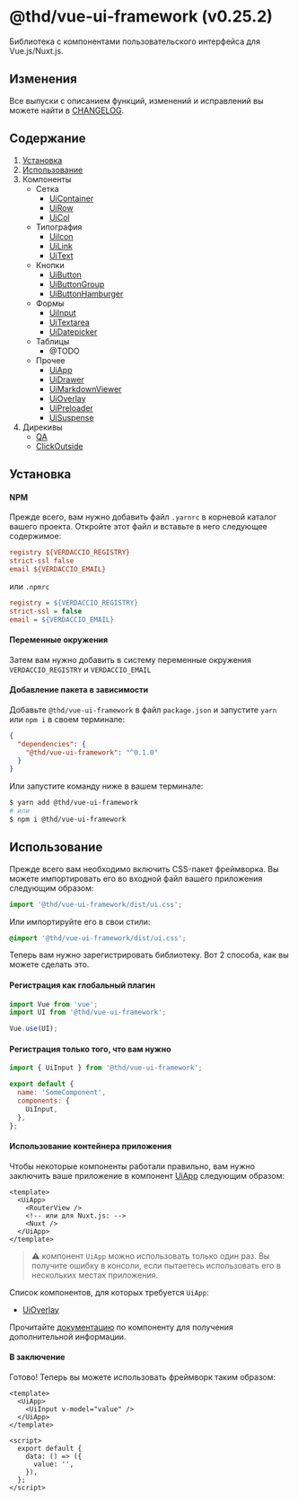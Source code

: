 # @thd/vue-ui-framework (v0.25.2)

Библиотека с компонентами пользовательского интерфейса для Vue.js/Nuxt.js.

## Изменения

Все выпуски с описанием функций, изменений и исправлений вы можете найти в [CHANGELOG](./CHANGELOG.md).

## Содержание

1. [Установка](#installation)
2. [Использование](#usage)
3. Компоненты
   * Сетка
     * [UiContainer](./src/components/UiContainer/README.md)
     * [UiRow](./src/components/UiRow/README.md)
     * [UiCol](./src/components/UiCol/README.md)
   * Типография
     * [UiIcon](./src/components/UiIcon/README.md)
     * [UiLink](./src/components/UiLink/README.md)
     * [UiText](./src/components/UiText/README.md)
   * Кнопки
     * [UiButton](./src/components/UiButton/README.md)
     * [UiButtonGroup](./src/components/UiButtonGroup/README.md)
     * [UiButtonHamburger](./src/components/UiButtonHamburger/README.md)
   * Формы
     * [UiInput](./src/components/UiInput/README.md)
     * [UiTextarea](./src/components/UiTextarea/README.md)
     * [UiDatepicker](./src/components/UiDatepicker/README.md)
   * Таблицы
     * @TODO
   * Прочее
     * [UiApp](./src/components/UiApp/README.md)
     * [UiDrawer](./src/components/UiDrawer/README.md)
     * [UiMarkdownViewer](./src/components/UiMarkdownViewer/README.md)
     * [UiOverlay](./src/components/UiOverlay/README.md)
     * [UiPreloader](./src/components/UiPreloader/README.md)
     * [UiSuspense](./src/components/UiSuspense/README.md)
4. Дирекивы
   * [QA](./src/directives/qa/README.md)
   * [ClickOutside](./src/directives/clickOutside/README.md)

## Установка

#### NPM

Прежде всего, вам нужно добавить файл `.yarnrc` в корневой каталог вашего проекта.
Откройте этот файл и вставьте в него следующее содержимое:

```ini
registry ${VERDACCIO_REGISTRY}
strict-ssl false
email ${VERDACCIO_EMAIL}
```

или `.npmrc`

```ini
registry = ${VERDACCIO_REGISTRY}
strict-ssl = false
email = ${VERDACCIO_EMAIL}
```

#### Переменные окружения

Затем вам нужно добавить в систему переменные окружения `VERDACCIO_REGISTRY` и `VERDACCIO_EMAIL`

#### Добавление пакета в зависимости 

Добавьте `@thd/vue-ui-framework` в файл `package.json` и запустите `yarn` или `npm i` в своем терминале:

```json
{
  "dependencies": {
    "@thd/vue-ui-framework": "^0.1.0"
  }
}
```

Или запустите команду ниже в вашем терминале:

```bash
$ yarn add @thd/vue-ui-framework
# или
$ npm i @thd/vue-ui-framework
```

## Использование

Прежде всего вам необходимо включить CSS-пакет фреймворка. Вы можете импортировать его во входной файл вашего приложения следующим образом:

```js
import '@thd/vue-ui-framework/dist/ui.css';
```

Или импортируйте его в свои стили:

```css
@import '@thd/vue-ui-framework/dist/ui.css';
```

Теперь вам нужно зарегистрировать библиотеку. Вот 2 способа, как вы можете сделать это.

#### Регистрация как глобальный плагин

```js
import Vue from 'vue';
import UI from '@thd/vue-ui-framework';

Vue.use(UI);
```

#### Регистрация только того, что вам нужно

```js
import { UiInput } from '@thd/vue-ui-framework';

export default {
  name: 'SomeComponent',
  components: {
    UiInput,
  },
};
```

#### Использование контейнера приложения

Чтобы некоторые компоненты работали правильно, вам нужно заключить ваше приложение в компонент [UiApp](./src/components/UiApp/README.md) следующим образом:

```vue
<template>
  <UiApp>
    <RouterView />
    <!-- или для Nuxt.js: -->
    <Nuxt />
  </UiApp>
</template>
```

> :warning: компонент `UiApp` можно использовать только один раз.
> Вы получите ошибку в консоли, если пытаетесь использовать его в нескольких местах приложения.

Список компонентов, для которых требуется `UiApp`:

* [UiOverlay](./src/components/UiOverlay/README.md)

Прочитайте [документацию](./src/components/UiApp/README.md) по компоненту для получения дополнительной информации.

#### В заключение

Готово! Теперь вы можете использовать фреймворк таким образом:

```vue
<template>
  <UiApp>
    <UiInput v-model="value" />
  </UiApp>
</template>

<script>
  export default {
    data: () => ({
      value: '',
    }),
  };
</script>
```
